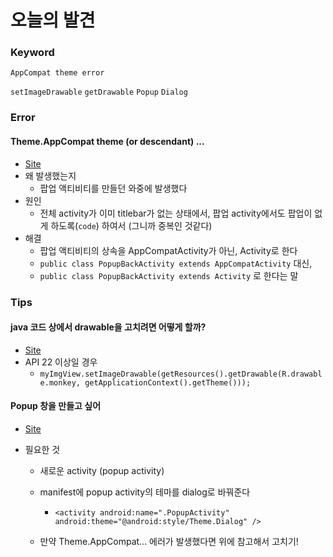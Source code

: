 # 오늘의 발견

### Keyword

`AppCompat theme error`

`setImageDrawable` `getDrawable` `Popup` `Dialog`



### Error

#### Theme.AppCompat theme (or descendant) ...

* [Site](http://programminglab.tistory.com/entry/안드로이드-프로그래밍-you-need-to-use-a-ThemeAppCompat-theme-or-descendant-with-this-activity-에러-해결)
* 왜 발생했는지
  * 팝업 액티비티를 만들던 와중에 발생했다
* 원인
  * 전체 activity가 이미 titlebar가 없는 상태에서, 팝업 activity에서도 팝업이 없게 하도록(`code`) 하여서 (그니까 중복인 것같다)
* 해결
  * 팝업 액티비티의 상속을 AppCompatActivity가 아닌, Activity로 한다
  *  `public class PopupBackActivity extends AppCompatActivity` 대신,
  *  `public class PopupBackActivity extends Activity` 로 한다는 말



### Tips

#### java 코드 상에서 drawable을 고치려면 어떻게 할까?

* [Site](https://hashcode.co.kr/questions/565/imageview의-이미지-바꾸는-법)
* API 22 이상일 경우
  * `myImgView.setImageDrawable(getResources().getDrawable(R.drawable.monkey, getApplicationContext().getTheme()));`



#### Popup 창을 만들고 싶어

* [Site](http://ghj1001020.tistory.com/9)

* 필요한 것

  * 새로운 activity (popup activity)

  * manifest에 popup activity의 테마를 dialog로 바꿔준다

    * `<activity android:name=".PopupActivity" android:theme="@android:style/Theme.Dialog" />`

  * 만약 Theme.AppCompat... 에러가 발생했다면 위에 참고해서 고치기!
